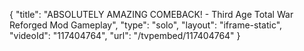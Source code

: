 {
    "title": "ABSOLUTELY AMAZING COMEBACK! - Third Age Total War Reforged Mod Gameplay",
    "type": "solo",
    "layout": "iframe-static",
    "videoId": "117404764",
    "url": "\/tvpembed\/117404764"
}